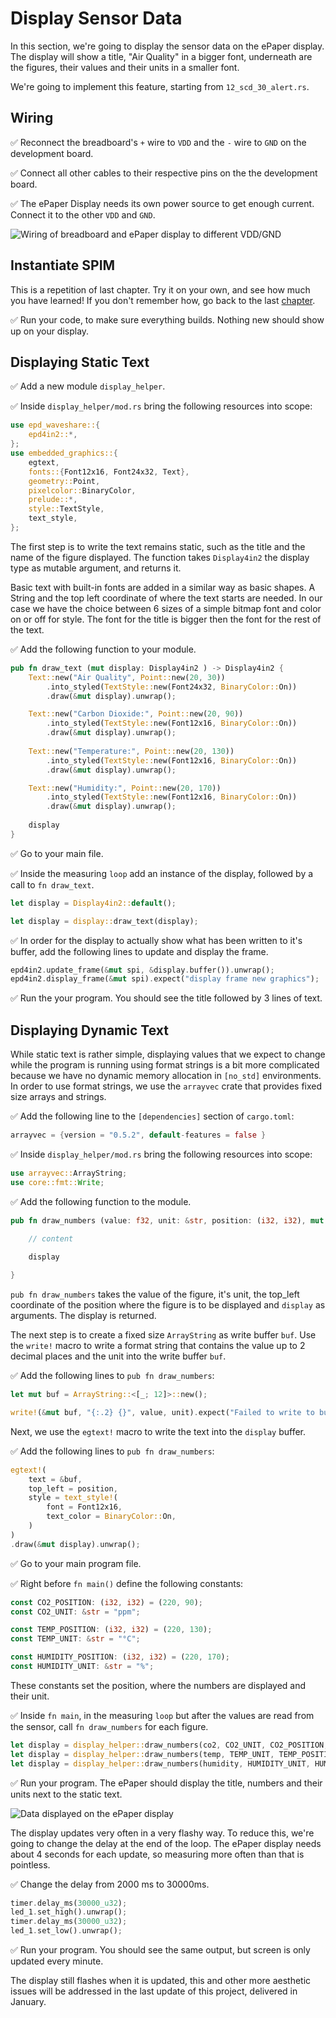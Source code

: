 # Display Sensor Data

In this section, we're going to display the sensor data on the ePaper display. The display will show a title, "Air Quality" in a bigger font, underneath are the figures, their values and their units in a smaller font.

 We're going to implement this feature, starting from `12_scd_30_alert.rs`.

## Wiring

✅ Reconnect the breadboard's `+` wire to `VDD` and the `-` wire to `GND` on the development board.  

✅ Connect all other cables to their respective pins on the the development board.

✅ The ePaper Display needs its own power source to get enough current. Connect it to the other `VDD` and `GND`. 

![Wiring of breadboard and ePaper display to different VDD/GND](../img/knurling-bb-and-display.png)

## Instantiate SPIM

This is a repetition of last chapter. 
Try it on your own, and see how much you have learned! If you don't remember how, go back to the last [chapter].

✅ Run your code, to make sure everything builds. Nothing new should show up on your display.


[chapter]: https://knurling-books.ferrous-systems.com/sessions/epaper_display.html#instantiate-spim

## Displaying Static Text 

✅ Add a new module `display_helper`.

✅ Inside `display_helper/mod.rs` bring the following resources into scope:

```rust
use epd_waveshare::{
    epd4in2::*,
};
use embedded_graphics::{
    egtext, 
    fonts::{Font12x16, Font24x32, Text},
    geometry::Point,
    pixelcolor::BinaryColor,
    prelude::*,
    style::TextStyle,
    text_style, 
};
```

The first step is to write the text remains static, such as the title and the name of the figure displayed. The function takes `Display4in2` the display type as mutable argument, and returns it. 

Basic text with built-in fonts are added in a similar way as basic shapes. A String and the top left coordinate of where the text starts are needed. In our case we have the choice between 6 sizes of a simple bitmap font and color on or off for style. The font for the title is bigger then the font for the rest of the text.

✅ Add the following function to your module. 

```rust
pub fn draw_text (mut display: Display4in2 ) -> Display4in2 {
    Text::new("Air Quality", Point::new(20, 30))
        .into_styled(TextStyle::new(Font24x32, BinaryColor::On))
        .draw(&mut display).unwrap();

    Text::new("Carbon Dioxide:", Point::new(20, 90))
        .into_styled(TextStyle::new(Font12x16, BinaryColor::On))
        .draw(&mut display).unwrap();
    
    Text::new("Temperature:", Point::new(20, 130))
        .into_styled(TextStyle::new(Font12x16, BinaryColor::On))
        .draw(&mut display).unwrap();

    Text::new("Humidity:", Point::new(20, 170))
        .into_styled(TextStyle::new(Font12x16, BinaryColor::On))
        .draw(&mut display).unwrap();
    
    display
}
```

✅ Go to your main file. 

✅ Inside the measuring `loop` add an instance of the display, followed by a call to `fn draw_text`.

```rust
let display = Display4in2::default();

let display = display::draw_text(display);
```

✅ In order for the display to actually show what has been written to it's buffer, add the following lines to update and display the frame.

```rust
epd4in2.update_frame(&mut spi, &display.buffer()).unwrap();
epd4in2.display_frame(&mut spi).expect("display frame new graphics"); 
```
✅ Run the your program. You should see the title followed by 3 lines of text. 

## Displaying Dynamic Text

While static text is rather simple, displaying values that we expect to change while the program is running using format strings is a bit more complicated because we have no dynamic memory allocation in `[no_std]` environments. In order to use format strings, we use the `arrayvec` crate that provides fixed size arrays and strings.

✅ Add the following line to the `[dependencies]` section of `cargo.toml`:

```rust
arrayvec = {version = "0.5.2", default-features = false }
```


✅ Inside `display_helper/mod.rs` bring the following resources into scope:

```rust
use arrayvec::ArrayString;
use core::fmt::Write;
```

✅ Add the following function to the module.

```rust
pub fn draw_numbers (value: f32, unit: &str, position: (i32, i32), mut display: Display4in2 ) -> Display4in2 {
    
    // content

    display

}
```

`pub fn draw_numbers` takes the value of the figure, it's unit, the top_left coordinate of the position where the figure is to be displayed and `display` as arguments. The display is returned.

The next step is to create a fixed size `ArrayString` as write buffer `buf`. Use the `write!` macro to write a format string that contains the value up to 2 decimal places and the unit into the write buffer `buf`. 

✅ Add the following lines to `pub fn draw_numbers`:

```rust
let mut buf = ArrayString::<[_; 12]>::new();

write!(&mut buf, "{:.2} {}", value, unit).expect("Failed to write to buffer");
```

Next, we use the `egtext!` macro to write the text into the `display` buffer.

✅ Add the following lines to `pub fn draw_numbers`:

```rust    
egtext!(
    text = &buf,
    top_left = position,
    style = text_style!(
        font = Font12x16,
        text_color = BinaryColor::On,
    )
)
.draw(&mut display).unwrap();
```

✅ Go to your main program file. 

✅ Right before `fn main()` define the following constants:

```rust
const CO2_POSITION: (i32, i32) = (220, 90);
const CO2_UNIT: &str = "ppm";

const TEMP_POSITION: (i32, i32) = (220, 130);
const TEMP_UNIT: &str = "°C";

const HUMIDITY_POSITION: (i32, i32) = (220, 170);
const HUMIDITY_UNIT: &str = "%";
```

These constants set the position, where the numbers are displayed and their unit. 

✅ Inside `fn main`, in the measuring `loop` but after the values are read from the sensor, call `fn draw_numbers` for each figure. 

```rust
let display = display_helper::draw_numbers(co2, CO2_UNIT, CO2_POSITION, display);
let display = display_helper::draw_numbers(temp, TEMP_UNIT, TEMP_POSITION, display);
let display = display_helper::draw_numbers(humidity, HUMIDITY_UNIT, HUMIDITY_POSITION, display);
```
✅ Run your program. The ePaper should display the title, numbers and their units next to the static text. 

![Data displayed on the ePaper display](../img/ePaper_display.jpg)

The display updates very often in a very flashy way. To reduce this, we're going to change the delay at the end of the loop. The ePaper display needs about 4 seconds for each update, so measuring more often than that is pointless.

✅ Change the delay from 2000 ms to 30000ms.

```rust
timer.delay_ms(30000_u32);
led_1.set_high().unwrap();
timer.delay_ms(30000_u32);
led_1.set_low().unwrap();
```

✅ Run your program. You should see the same output, but screen is only updated every minute. 

The display still flashes when it is updated, this and other more aesthetic issues will be addressed in the last update of this project, delivered in January. 
